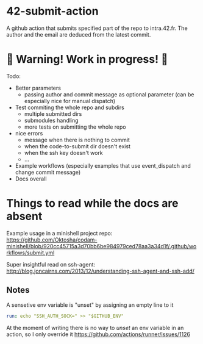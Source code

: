 # 42-submit-action
A github action that submits specified part of the repo to intra.42.fr. The author and the email are deduced from the latest commit.

# 🛑 Warning! Work in progress! 🛑

Todo:

+ Better parameters
    * passing author and commit message as optional parameter (can be especially nice for manual dispatch)
+ Test commiting the whole repo and subdirs
    * multiple submitted dirs
    * submodules handling
    * more tests on submitting the whole repo
+ nice errors
    * message when there is nothing to commit
    * when the code-to-submit dir doesn't exist
    * when the ssh key doesn't work
    * ...
+ Example workflows (especially examples that use event_dispatch and change commit message)
+ Docs overall

# Things to read while the docs are absent

Example usage in a minishell project repo:
https://github.com/Oktosha/codam-minishell/blob/920cc45715a3d70bb6be984979ced78aa3a34d1f/.github/workflows/submit.yml

Super insightful read on ssh-agent: http://blog.joncairns.com/2013/12/understanding-ssh-agent-and-ssh-add/

## Notes

A sensetive env variable is "unset" by assigning an empty line to it

```yaml
run: echo "SSH_AUTH_SOCK=" >> "$GITHUB_ENV"
```

At the moment of writing there is no way to *unset* an env variable in an action, so I only override it https://github.com/actions/runner/issues/1126
